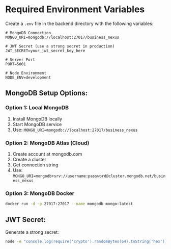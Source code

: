 # Required Environment Variables

Create a `.env` file in the backend directory with the following variables:

```env
# MongoDB Connection
MONGO_URI=mongodb://localhost:27017/business_nexus

# JWT Secret (use a strong secret in production)
JWT_SECRET=your_jwt_secret_key_here

# Server Port
PORT=5001

# Node Environment
NODE_ENV=development
```

## MongoDB Setup Options:

### Option 1: Local MongoDB
1. Install MongoDB locally
2. Start MongoDB service
3. Use: `MONGO_URI=mongodb://localhost:27017/business_nexus`

### Option 2: MongoDB Atlas (Cloud)
1. Create account at mongodb.com
2. Create a cluster
3. Get connection string
4. Use: `MONGO_URI=mongodb+srv://username:password@cluster.mongodb.net/business_nexus`

### Option 3: MongoDB Docker
```bash
docker run -d -p 27017:27017 --name mongodb mongo:latest
```

## JWT Secret:
Generate a strong secret:
```bash
node -e "console.log(require('crypto').randomBytes(64).toString('hex'))"
``` 